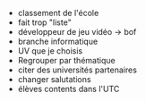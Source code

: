 - classement de l'école
- fait trop "liste"
- développeur de jeu vidéo -> bof
- branche informatique
- UV que je choisis
- Regrouper par thématique
- citer des universités partenaires
- changer salutations
- élèves contents dans l'UTC